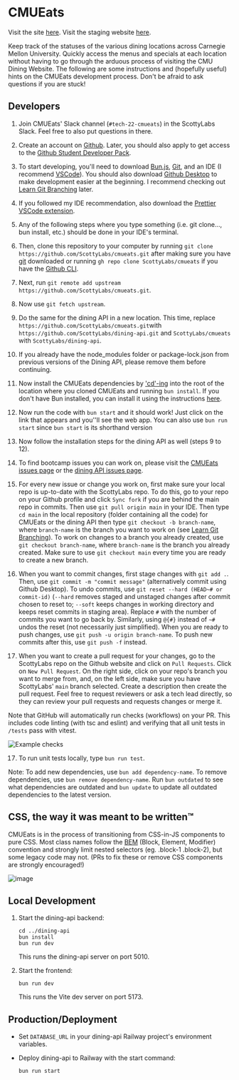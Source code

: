# CMUEats

Visit the site [here](http://cmueats.com/).
Visit the staging website [here](http://staging.cmueats.com/).

Keep track of the statuses of the various dining locations across Carnegie Mellon University. Quickly access the menus and specials at each location without having to go through the arduous process of visiting the CMU Dining Website. The following are some instructions and (hopefully useful) hints on the CMUEats development process. Don't be afraid to ask questions if you are stuck!

## Developers

1. Join CMUEats' Slack channel (`#tech-22-cmueats`) in the ScottyLabs Slack. Feel free to also put questions in there.

2. Create an account on [Github](https://github.com). Later, you should also apply to get access to the [Github Student Developer Pack](https://education.github.com/pack).

3. To start developing, you'll need to download [Bun.js](https://bun.sh/docs/installation), [Git](https://git-scm.com/download/win), and an IDE (I recommend [VSCode](https://code.visualstudio.com)). You should also download [Github Desktop](https://desktop.github.com) to make development easier at the beginning. I recommend checking out [Learn Git Branching](https://learngitbranching.js.org) later.

4. If you followed my IDE recommendation, also download the [Prettier VSCode extension](https://marketplace.visualstudio.com/items?itemName=esbenp.prettier-vscode).

5. Any of the following steps where you type something (i.e. git clone…, bun install, etc.) should be done in your IDE's terminal.

6. Then, clone this repository to your computer by running `git clone https://github.com/ScottyLabs/cmueats.git` after making sure you have [git](https://git-scm.com/downloads) downloaded or running `gh repo clone ScottyLabs/cmueats` if you have the [Github CLI](https://cli.github.com/).

7. Next, run `git remote add upstream https://github.com/ScottyLabs/cmueats.git`.

8. Now use `git fetch upstream`.

9. Do the same for the dining API in a new location. This time, replace `https://github.com/ScottyLabs/cmueats.git`with `https://github.com/ScottyLabs/dining-api.git` and `ScottyLabs/cmueats` with `ScottyLabs/dining-api`.

10. If you already have the node_modules folder or package-lock.json from previous versions of the Dining API, please remove them before continuing.

11. Now install the CMUEats dependencies by ['cd'-ing](https://www.geeksforgeeks.org/cd-command-in-linux-with-examples/#) into the root of the location where you cloned CMUEats and running `bun install`. If you don't have Bun installed, you can install it using the instructions [here](https://bun.sh/).

12. Now run the code with `bun start` and it should work! Just click on the link that appears and you''ll see the web app. You can also use `bun run start` since `bun start` is its shorthand version

13. Now follow the installation steps for the dining API as well (steps 9 to 12).

14. To find bootcamp issues you can work on, please visit the [CMUEats issues page](https://github.com/ScottyLabs/cmueats/labels/bootcamp) or the [dining API issues page](https://github.com/ScottyLabs/dining-api/labels/bootcamp).

15. For every new issue or change you work on, first make sure your local repo is up-to-date with the ScottyLabs repo. To do this, go to your repo on your Github profile and click `Sync fork` if you are behind the main repo in commits. Then use `git pull origin main` in your IDE. Then type `cd main` in the local repository (folder containing all the code) for CMUEats or the dining API then type `git checkout -b branch-name`, where `branch-name` is the branch you want to work on (see [Learn Git Branching](https://learngitbranching.js.org)). To work on changes to a branch you already created, use `git checkout branch-name`, where `branch-name` is the branch you already created. Make sure to use `git checkout main` every time you are ready to create a new branch.

16. When you want to commit changes, first stage changes with `git add .`. Then, use `git commit -m "commit message"` (alternatively commit using Github Desktop). To undo commits, use `git reset --hard (HEAD~# or commit-id)` (`--hard` removes staged and unstaged changes after commit chosen to reset to; `--soft` keeps changes in working directory and keeps reset commits in staging area). Replace `#` with the number of commits you want to go back by. Similarly, using `@{#}` instead of `~#` undos the reset (not necessarily just simplified). When you are ready to push changes, use `git push -u origin branch-name`. To push new commits after this, use `git push -f` instead.

17. When you want to create a pull request for your changes, go to the ScottyLabs repo on the Github website and click on `Pull Requests`. Click on `New Pull Request`. On the right side, click on your repo's branch you want to merge from, and, on the left side, make sure you have ScottyLabs' `main` branch selected. Create a description then create the pull request. Feel free to request reviewers or ask a tech lead directly, so they can review your pull requests and requests changes or merge it.

Note that GitHub will automatically run checks (workflows) on your PR. This includes code linting (with tsc and eslint) and verifying that all unit tests in `/tests` pass with vitest.

![Example checks](/public/checks_example.png)

17. To run unit tests locally, type `bun run test`.

Note: To add new dependencies, use `bun add dependency-name`. To remove dependencies, use `bun remove dependency-name`. Run `bun outdated` to see what dependencies are outdated and `bun update` to update all outdated dependencies to the latest version.

## CSS, the way it was meant to be written™

CMUEats is in the process of transitioning from CSS-in-JS components to pure CSS. Most class names follow the [BEM](https://csswizardry.com/2013/01/mindbemding-getting-your-head-round-bem-syntax/) (Block, Element, Modifier) convention and strongly limit nested selectors (eg. .block-1 .block-2), but some legacy code may not. (PRs to fix these or remove CSS components are strongly encouraged!)

![image](https://github.com/user-attachments/assets/6292992f-c599-4203-ae0c-9983599d6bde)

## Local Development

1. Start the dining-api backend:

    ```
    cd ../dining-api
    bun install
    bun run dev
    ```

    This runs the dining-api server on port 5010.

2. Start the frontend:
    ```
    bun run dev
    ```
    This runs the Vite dev server on port 5173.

## Production/Deployment

- Set `DATABASE_URL` in your dining-api Railway project's environment variables.

- Deploy dining-api to Railway with the start command:
    ```
    bun run start
    ```
